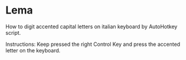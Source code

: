 # Lema
How to digit accented capital letters on italian keyboard by AutoHotkey script.

Instructions: Keep pressed the right Control Key and press the accented letter on the keyboard.
